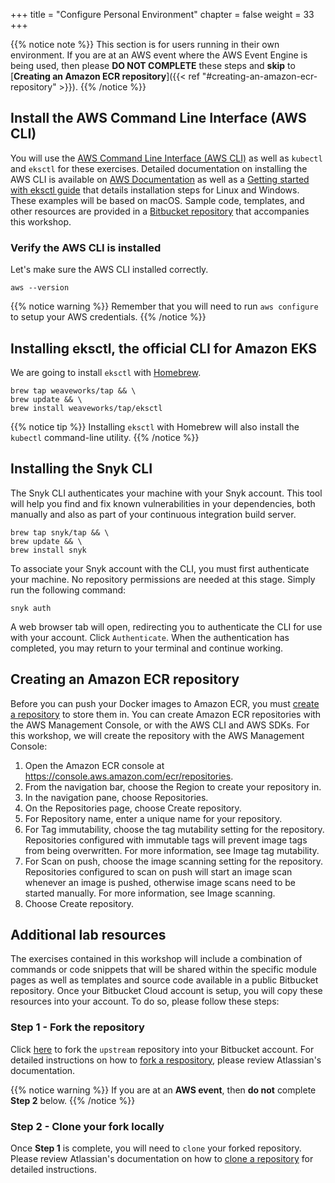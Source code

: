 +++
title = "Configure Personal Environment"
chapter = false
weight = 33
+++

{{% notice note %}}
This section is for users running in their own environment.  If you are at an AWS event where the AWS Event Engine is being used, then please __DO NOT COMPLETE__ these steps and __skip__ to [**Creating an Amazon ECR repository**]({{< ref "#creating-an-amazon-ecr-repository" >}}).
{{% /notice %}}

## Install the AWS Command Line Interface (AWS CLI)

You will use the [AWS Command Line Interface (AWS CLI)](https://docs.aws.amazon.com/cli/latest/userguide/cli-chap-welcome.html) 
as well as `kubectl` and `eksctl` for these exercises. Detailed documentation on installing the AWS CLI is available on 
[AWS Documentation](https://docs.aws.amazon.com/cli/latest/userguide/install-cliv2.html) as well as a 
[Getting started with eksctl guide](https://docs.aws.amazon.com/eks/latest/userguide/getting-started-eksctl.html) that 
details installation steps for Linux and Windows. These examples will be based on macOS. Sample code, templates, and 
other resources are provided in a [Bitbucket repository](https://bitbucket.org/snyk/patterns-library-atlassian-aws) that 
accompanies this workshop.

### Verify the AWS CLI is installed

Let's make sure the AWS CLI installed correctly.

```shell
aws --version
```

{{% notice warning %}}
Remember that you will need to run `aws configure` to setup your AWS credentials.
{{% /notice %}}

## Installing eksctl, the official CLI for Amazon EKS

We are going to install `eksctl` with [Homebrew](https://docs.brew.sh/Installation.html).

```shell
brew tap weaveworks/tap && \
brew update && \
brew install weaveworks/tap/eksctl
```

{{% notice tip %}}
Installing `eksctl` with Homebrew will also install the `kubectl` command-line utility.
{{% /notice %}}

## Installing the Snyk CLI

The Snyk CLI authenticates your machine with your Snyk account. This tool will help you find and fix known vulnerabilities 
in your dependencies, both manually and also as part of your continuous integration build server.

```shell
brew tap snyk/tap && \
brew update && \
brew install snyk
```

To associate your Snyk account with the CLI, you must first authenticate your machine. No repository permissions are 
needed at this stage. Simply run the following command:

```shell
snyk auth
```

A web browser tab will open, redirecting you to authenticate the CLI for use with your account. Click `Authenticate`.
When the authentication has completed, you may return to your terminal and continue working.

## Creating an Amazon ECR repository

Before you can push your Docker images to Amazon ECR, you must [create a repository](https://docs.aws.amazon.com/AmazonECR/latest/userguide/repository-create.html) to store them in. You can create Amazon ECR repositories with the AWS Management Console, or with the AWS CLI and AWS SDKs.
For this workshop, we will create the repository with the AWS Management Console:

1. Open the Amazon ECR console at https://console.aws.amazon.com/ecr/repositories.
1. From the navigation bar, choose the Region to create your repository in.
1. In the navigation pane, choose Repositories.
1. On the Repositories page, choose Create repository.
1. For Repository name, enter a unique name for your repository.
1. For Tag immutability, choose the tag mutability setting for the repository. Repositories configured with immutable tags will prevent image tags from being overwritten. For more information, see Image tag mutability.
1. For Scan on push, choose the image scanning setting for the repository. Repositories configured to scan on push will start an image scan whenever an image is pushed, otherwise image scans need to be started manually. For more information, see Image scanning.
1. Choose Create repository.

## Additional lab resources

The exercises contained in this workshop will include a combination of commands or code snippets that will be shared within
the specific module pages as well as templates and source code available in a public Bitbucket repository. Once your 
Bitbucket Cloud account is setup, you will copy these resources into your account. To do so, please follow these steps:

### Step 1 - Fork the repository

Click [here](https://bitbucket.org/snyk/patterns-library-atlassian-aws/fork) to fork the `upstream` repository into your Bitbucket 
account. For detailed instructions on how to [fork a respository](https://support.atlassian.com/bitbucket-cloud/docs/fork-a-repository/), 
please review Atlassian's documentation.

{{% notice warning %}}
If you are at an __AWS event__, then __do not__ complete __Step 2__ below.
{{% /notice %}}

### Step 2 - Clone your fork locally

Once __Step 1__ is complete, you will need to `clone` your forked repository. Please review Atlassian's documentation on 
how to [clone a repository](https://confluence.atlassian.com/bitbucket/clone-a-repository-223217891.html) for detailed 
instructions.
